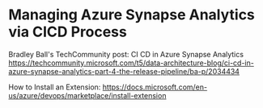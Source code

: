 # Managing Azure Synapse Analytics via CICD Process





Bradley Ball's TechCommunity post:
CI CD in Azure Synapse Analytics
https://techcommunity.microsoft.com/t5/data-architecture-blog/ci-cd-in-azure-synapse-analytics-part-4-the-release-pipeline/ba-p/2034434


How to Install an Extension:
https://docs.microsoft.com/en-us/azure/devops/marketplace/install-extension
